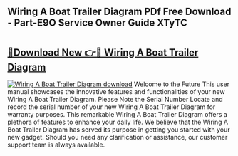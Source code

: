 ## Wiring A Boat Trailer Diagram PDf Free Download - Part-E9O Service Owner Guide XTyTC

# <h2><a href="http://dfn7ii.blite.top/?on=Wiring+A+Boat+Trailer+Diagram">🔗Download New 👉🔴 Wiring A Boat Trailer Diagram</a></h2>

[![Wiring A Boat Trailer Diagram download](https://i.imgur.com/lujVjoI.png)](http://dfn7ii.blite.top/?on=Wiring+A+Boat+Trailer+Diagram)
Welcome to the Future This user manual showcases the innovative features and functionalities of your new Wiring A Boat Trailer Diagram. Please Note the Serial Number Locate and record the serial number of your new Wiring A Boat Trailer Diagram for warranty purposes. This remarkable Wiring A Boat Trailer Diagram offers a plethora of features to enhance your daily life. We believe that the Wiring A Boat Trailer Diagram has served its purpose in getting you started with your new gadget. Should you need any clarification or assistance, our customer support team is always available.
